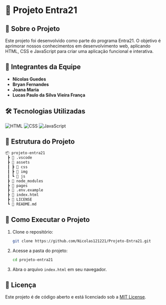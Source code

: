 # 🚀 Projeto Entra21

## 📌 Sobre o Projeto

Este projeto foi desenvolvido como parte do programa Entra21. O objetivo é aprimorar nossos conhecimentos em desenvolvimento web, aplicando HTML, CSS e JavaScript para criar uma aplicação funcional e interativa.

## 👥 Integrantes da Equipe

- **Nícolas Guedes**
- **Bryan Fernandes**
- **Joana Maria**
- **Lucas Paulo da Silva Vieira França**

## 🛠️ Tecnologias Utilizadas

![HTML](https://img.shields.io/badge/HTML5-E34F26?style=for-the-badge&logo=html5&logoColor=white)
![CSS](https://img.shields.io/badge/CSS3-1572B6?style=for-the-badge&logo=css3&logoColor=white)
![JavaScript](https://img.shields.io/badge/JavaScript-F7DF1E?style=for-the-badge&logo=javascript&logoColor=black)

## 📂 Estrutura do Projeto

```txt
📦 projeto-entra21
 ┣ 📁 .vscode
 ┣ 📂 assets
 ┃ ┣ 📂 css                   
 ┃ ┣ 📂 img                                       
 ┃ ┗ 📂 js
 ┣ 📂 node_modules            
 ┣ 📂 pages            
 ┣ 📜 .env.example                   
 ┣ 📜 index.html              
 ┣ 📜 LICENSE                                     
 ┗ 📜 README.md               
```

## 📌 Como Executar o Projeto

1. Clone o repositório:

   ```bash
   git clone https://github.com/Nicolas121221/Projeto-Entra21.git
   ```

2. Acesse a pasta do projeto:

   ```bash
   cd projeto-entra21
   ```

3. Abra o arquivo `index.html` em seu navegador.

## 📜 Licença

Este projeto é de código aberto e está licenciado sob a [MIT License](LICENSE).
